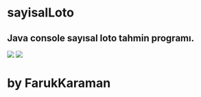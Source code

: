 # sayisalLoto
## Java console sayısal loto tahmin programı.

<img src="https://i.hizliresim.com/oochcf8.png" width="auto">

<img src="https://i.hizliresim.com/q7b0f21.png" width="auto">


# by FarukKaraman
